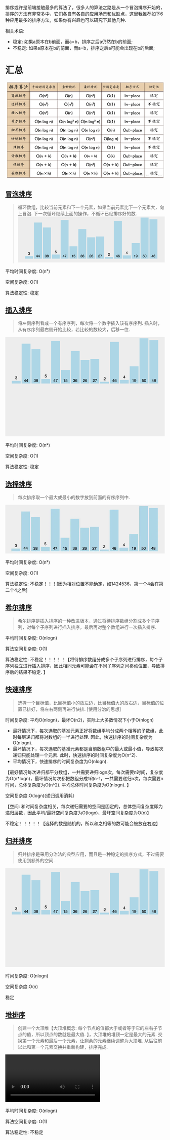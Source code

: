 
排序或许是前端接触最多的算法了，很多人的算法之路是从一个冒泡排序开始的，排序的方法有非常多中，它们各自有各自的应用场景和优缺点，这里我推荐如下6种应用最多的排序方法，如果你有兴趣也可以研究下其他几种. 

相关术语: 
- 稳定: 如果a原本在b前面，而a=b，排序之后a仍然在b的前面;  
- 不稳定: 如果a原本在b的前面，而a=b，排序之后a可能会出现在b的后面;  

# 汇总
![Alt text](../images/各排序详情.png)

## [冒泡排序](./冒泡排序.md)
> 循环数组，比较当前元素和下一个元素，如果当前元素比下一个元素大，向上冒泡. 下一次循环继续上面的操作，不循环已经排序好的数. 
![Alt text](../images/冒泡.gif)

平均时间复杂度: O(n²)

空间复杂度: O(1)

算法稳定性: 稳定

## [插入排序](./插入排序.md)
> 将左侧序列看成一个有序序列，每次将一个数字插入该有序序列. 插入时，从有序序列最右侧开始比较，若比较的数较大，后移一位. 

![Alt text](../images/插入.gif)

平均时间复杂度: O(n²)

空间复杂度: O(1)

算法稳定性: 稳定

## [选择排序](./选择排序.md)
> 每次排序取一个最大或最小的数字放到前面的有序序列中. 

![Alt text](../images/选择.webp)

平均时间复杂度: O(n²)

空间复杂度: O(1)

算法稳定性: 不稳定！！！[因为相对位置不能确定，如1424536，第一个4会在第二个4之后]

## [希尔排序](./希尔排序.md)
> 希尔排序是插入排序的一种改进版本，通过将待排序数组分割成多个子序列，对每个子序列进行插入排序，最后再对整个数组进行一次插入排序. 

平均时间复杂度: O(nlogn)

算法空间复杂度: O(1)

算法稳定性: 不稳定！！！！！【将待排序数组分成多个子序列进行排序，每个子序列独立进行插入排序，因此相同元素可能会在不同子序列之间移动位置，导致排序后的结果不稳定. 】

## [快速排序](./快速排序.md)
> 选择一个目标值，比目标值小的放左边，比目标值大的放右边，目标值的位置已排好，将左右两侧再进行快排. [使用分治的思想]

时间复杂度: 平均O(nlogn)，最坏O(n2)，实际上大多数情况下小于O(nlogn)

- 最好情况下，每次选取的基准元素正好将数组平均分成两个相等的子数组，此时每层递归都将对数组的一半进行处理. 因此，快速排序的时间复杂度为O(nlogn). 
- 最坏情况下，每次选取的基准元素都是当前数组中的最大或最小值，导致每次递归只能处理一个元素. 此时，快速排序的时间复杂度为O(n^2). 
- 平均情况下，快速排序的时间复杂度为O(nlogn). 

【最好情况每次递归都平分数组，一共需要递归logn次，每次需要n时间，复杂度为O(n*logn)，最坏情况每次都把数组分成1和n-1，一共需要递归n次，每次需要n时间，总体复杂度为O(n^2). 平均总体时间复杂度为O(nlogn). 】

空间复杂度:O(logn)(递归调用消耗）

【空间: 和时间复杂度相关，每次递归需要的空间是固定的，总体空间复杂度即为递归层数，因此平均/最好空间复杂度为O(logn)，最坏空间复杂度为O(n)】

不稳定！！！！！【选择的数是随机的，所以和之相等的数可能会被放在右边】

## [归并排序](./归并排序.md)
> 归并排序是采用分治法的典型应用，而且是一种稳定的排序方式，不过需要使用到额外的空间. 

![Alt text](../images/归并.gif)

时间复杂度: O(nlogn)

空间复杂度:O(n)

稳定

## [堆排序](./堆排序.md)
> 创建一个大顶堆【大顶堆概念: 每个节点的值都大于或者等于它的左右子节点的值，所以顶点的数就是最大值. 】，大顶堆的堆顶一定是最大的元素. 交换第一个元素和最后一个元素，让剩余的元素继续调整为大顶堆. 从后往前以此和第一个元素交换并重新构建，排序完成. 

<video src="../images/堆排序.mp4" controls title="Title"></video>

平均时间复杂度: O(nlogn)

算法空间复杂度: O(1)

算法稳定性: 不稳定